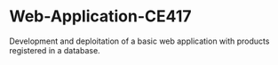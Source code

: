 # Web-Application-CE417

Development and deploitation of a basic web application with products registered in a database. 

